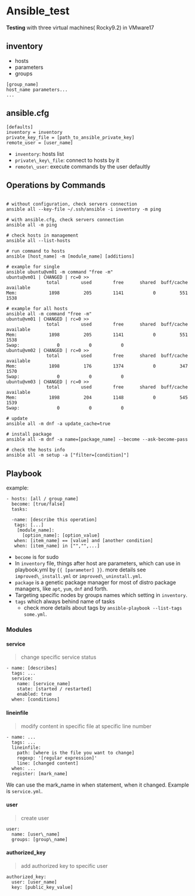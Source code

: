 # Ansible_test
**Testing**
with three virtual machines( Rocky9.2) in VMware17

## inventory
- hosts
- parameters
- groups
```shell
[group_name]
host_name parameters...
...
```
## ansible.cfg
```
[defaults]
inventory = inventory
private_key_file = [path_to_ansible_private_key]
remote_user = [user_name]
```
- `inventory`: hosts list
- `private\_key\_file`: connect to hosts by it
- `remote\_user`: execute commands by the user defaultly

## Operations by Commands

```shell

# without configuration, check servers connection
ansible all --key-file ~/.ssh/ansible -i inventory -m ping

# with ansible.cfg, check servers connection
ansible all -m ping 

# check hosts in management
ansible all --list-hosts

# run command to hosts
ansible [host_name] -m [module_name] [additions]

# example for single
ansible ubuntu@vm01 -m command "free -m"
ubuntu@vm01 | CHANGED | rc=0 >>
               total        used        free      shared  buff/cache   available
Mem:            1898         205        1141           0         551        1538

# example for all hosts
ansible all -m command "free -m"
ubuntu@vm01 | CHANGED | rc=0 >>
               total        used        free      shared  buff/cache   available
Mem:            1898         205        1141           0         551        1538
Swap:              0           0           0
ubuntu@vm02 | CHANGED | rc=0 >>
               total        used        free      shared  buff/cache   available
Mem:            1898         176        1374           0         347        1570
Swap:              0           0           0
ubuntu@vm03 | CHANGED | rc=0 >>
               total        used        free      shared  buff/cache   available
Mem:            1898         204        1148           0         545        1539
Swap:              0           0           0

# update
ansible all -m dnf -a update_cache=true

# install package
ansible all -m dnf -a name=[package_name] --become --ask-become-pass

# check the hosts info
ansible all -m setup -a ["filter=[condition]"]
```

## Playbook

example:
```shell
- hosts: [all / group_name]
  become: [true/false]
  tasks:
  
  -name: [describe this operation]
   tags: [...]
    [module_name]:
      [option_name]: [option_value]
   when: [item_name] == [value] and [another condition]
   when: [item_name] in ["","",...]
```
- `become` is for sudo
- In `inventory` file, things after host are parameters, which can use in playbook.yml by `{{ [parameter] }}`. more details see `improved\_install.yml` or `improved\_uninstall.yml`. 
- `package` is a genetic package manager for most of distro package managers, like `apt`, `yum`, `dnf` and forth.
- Targeting specific nodes by groups names which setting in `inventory`.
- `tags` which always behind name of tasks
	- check more details about tags by `ansible-playbook --list-tags some.yml`.

### Modules

#### service
> change specific service status

```shell
- name: [describes]
  tags: ...
  service:
    name: [service_name]
    state: [started / restarted]
    enabled: true
  when: [conditions]
```

#### lineinfile
> modify content in specific file at specific line number

```shell
- name: ...
  tags: ...
  lineinfile:
    path: [where is the file you want to change]
    regexp: '[regular expression]'
    line: [changed content]
  when: ...
  register: [mark_name]
```
We can use the mark\_name in when statement, when it changed. Example is `service.yml`. 

#### user
> create user
```
user:
  name: [user\_name]
  groups: [group\_name]
```

#### authorized\_key
> add authorized key to specific user
```
authorized_key:
  user: [user_name]
  key: [public_key_value]
```
